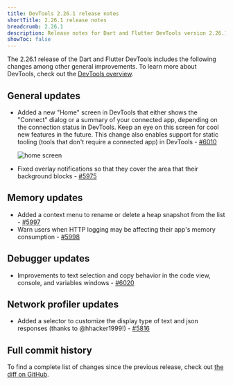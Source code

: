 ```yaml
---
title: DevTools 2.26.1 release notes
shortTitle: 2.26.1 release notes
breadcrumb: 2.26.1
description: Release notes for Dart and Flutter DevTools version 2.26.1.
showToc: false
---
```


The 2.26.1 release of the Dart and Flutter DevTools
includes the following changes among other general improvements.
To learn more about DevTools, check out the
[DevTools overview](https://docs.flutter.dev/tools/devtools).

## General updates

- Added a new "Home" screen in DevTools that either shows the "Connect" dialog
  or a summary of your connected app, depending on
  the connection status in DevTools.
  Keep an eye on this screen for cool new features in the future.
  This change also enables support for static tooling
  (tools that don't require a connected app) in DevTools -
  [#6010](https://github.com/flutter/devtools/pull/6010)

  ![home screen](/assets/images/docs/tools/devtools/release-notes/images-2.26.1/home_screen.png "DevTools home screen")

- Fixed overlay notifications so that they
  cover the area that their background blocks -
  [#5975](https://github.com/flutter/devtools/pull/5975)

## Memory updates

- Added a context menu to rename or delete a heap snapshot from the list -
  [#5997](https://github.com/flutter/devtools/pull/5997)
- Warn users when HTTP logging may be affecting their app's memory consumption -
  [#5998](https://github.com/flutter/devtools/pull/5998)

## Debugger updates

- Improvements to text selection and copy behavior in
  the code view, console, and variables windows -
  [#6020](https://github.com/flutter/devtools/pull/6020)

## Network profiler updates

- Added a selector to customize the display type
  of text and json responses (thanks to @hhacker1999!) -
  [#5816](https://github.com/flutter/devtools/pull/5816)

## Full commit history

To find a complete list of changes since the previous release,
check out
[the diff on GitHub](https://github.com/flutter/devtools/compare/v2.25.0...v2.26.1).
